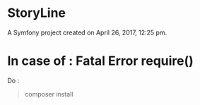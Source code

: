 StoryLine
=========

A Symfony project created on April 26, 2017, 12:25 pm.


# In case of : Fatal Error require()
Do :
> composer install